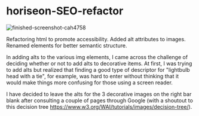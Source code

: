 # horiseon-SEO-refactor

![finished-screenshot-cah4758](https://user-images.githubusercontent.com/85979273/128647695-ae3c4929-b477-4ec0-be65-121d44d3df47.png)

Refactoring html to promote accessibility. Added alt attributes to images. Renamed elements for better semantic structure.

In adding alts to the various img elements, I came across the challenge of deciding whether or not to add alts to decorative items. At first, I was trying to add alts but realized that finding a good type of descriptor for "lightbulb head with a tie", for example, was hard to enter without thinking that it would make things more confusing for those using a screen reader. 

I have decided to leave the alts for the 3 decorative images on the right bar blank after consulting a couple of pages through Google (with a shoutout to this decision tree https://www.w3.org/WAI/tutorials/images/decision-tree/).
